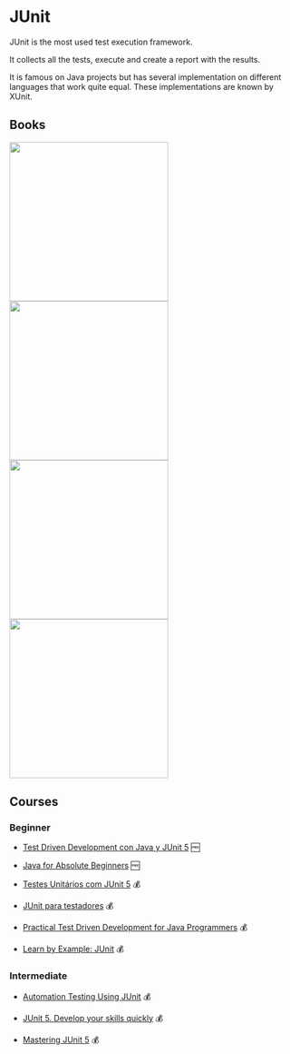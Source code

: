 # JUnit

JUnit is the most used test execution framework.

It collects all the tests, execute and create a report with the results.

It is famous on Java projects but has several implementation on different languages that work quite equal. These implementations are known by XUnit.

## Books

[<img src="https://images-na.ssl-images-amazon.com/images/P/B00VXT0ZA2.01.L.jpg" height="280"/>](https://www.amazon.com/Pragmatic-Unit-Testing-Java-JUnit/dp/1941222595)
[<img src="https://images-na.ssl-images-amazon.com/images/I/41mTVA2FhbL._SX397_BO1,204,203,200_.jpg" height="280"/>](https://www.amazon.com/dp/B09781KDZG)
[<img src="https://images-na.ssl-images-amazon.com/images/I/61vy4PVSfdL.jpg" height="280"/>](https://www.amazon.com/Practical-Unit-Testing-JUnit-Mockito/dp/8395185146)
[<img src="https://m.media-amazon.com/images/P/B076ZQCK5Q.01._SCLZZZZZZZ_SX500_.jpg" height="280"/>](https://www.amazon.com/dp/B076ZQCK5Q)

## Courses

### Beginner

- [Test Driven Development con Java y JUnit 5](https://www.udemy.com/course/testdrivendevelopment/) 🆓

- [Java for Absolute Beginners](https://www.udemy.com/course/java-for-absolute-beginners-c/) 🆓

- [Testes Unitários com JUnit 5](https://www.udemy.com/course/testes-unitarios-com-junit-5/) 💰

- [JUnit para testadores](https://www.udemy.com/course/junit-para-testadores/) 💰

- [Practical Test Driven Development for Java Programmers](https://www.udemy.com/course/practical-test-driven-development-for-java-programmers/) 💰

- [Learn by Example: JUnit](https://www.udemy.com/course/learn-by-example-junit/) 💰

### Intermediate

- [Automation Testing Using JUnit](https://www.udemy.com/course/automation-testing-using-junit/) 💰

- [JUnit 5. Develop your skills quickly](https://www.udemy.com/course/junit-java-unit-testing/) 💰

- [Mastering JUnit 5](https://www.udemy.com/course/mastering-junit-5/) 💰
